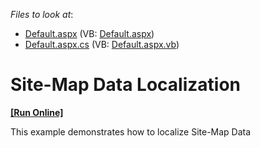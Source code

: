 <!-- default file list -->
*Files to look at*:

* [Default.aspx](./CS/WebSite/Default.aspx) (VB: [Default.aspx](./VB/WebSite/Default.aspx))
* [Default.aspx.cs](./CS/WebSite/Default.aspx.cs) (VB: [Default.aspx.vb](./VB/WebSite/Default.aspx.vb))
<!-- default file list end -->
# Site-Map Data Localization
<!-- run online -->
**[[Run Online]](https://codecentral.devexpress.com/e400/)**
<!-- run online end -->


<p>This example demonstrates how to localize Site-Map Data</p>

<br/>



